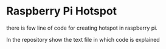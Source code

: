 # Raspberry Pi Hotspot
there is few line of code for creating hotspot in raspberry pi.

In the repository show the text file in which code is explained

